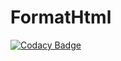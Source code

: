 # FormatHtml
[![Codacy Badge](https://api.codacy.com/project/badge/Grade/ef1da88d77aa4505b4fc0f5018b80f99)](https://app.codacy.com/app/vsokolyk/FormatHtml?utm_source=github.com&utm_medium=referral&utm_content=Jazz-Man/FormatHtml&utm_campaign=Badge_Grade_Settings)